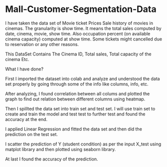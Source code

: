 # Mall-Customer-Segmentation-Data
 
 I have taken the data set of Movie ticket Prices Sale history of movies in cinemas. The granularity is show time. It means the total sales computed by date, cinema, movie, show time. Also occupation percent (on available cinema capacity) computed at show time. Some tickets might cancelled due to reservation or any other reasons.

This DataSet Contains The Cinema ID, Total sales, Total capacity of the cinema Etc.

What I have done?

First I imported the dataset into colab and analyze and understood the data set properly by going through some of the info like columns, info, etc.

After analyzing, I found correlation between all colums and plotted the graph to find out relation between different columns using heatmap.

Then I spillted the data set into train set and test set. I will use train set to create and train the model and test test to further test and found the accuracy at the end.

I applied Linear Regression and fitted the data set and then did the prediction on the test set.

I scatter the prediction of Y (student condition) as per the input X_test using matplot library and then plotted using seaborn library.

At last I found the accuracy of the prediction.
